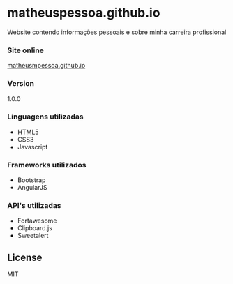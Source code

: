 # matheuspessoa.github.io
Website contendo informações pessoais e sobre minha carreira profissional

### Site online 
[matheusmpessoa.github.io](http://matheusmpessoa.github.io/#/)

### Version
1.0.0

### Linguagens utilizadas
* HTML5
* CSS3
* Javascript

### Frameworks utilizados
* Bootstrap
* AngularJS

### API's utilizadas
* Fortawesome
* Clipboard.js
* Sweetalert

License
----
MIT